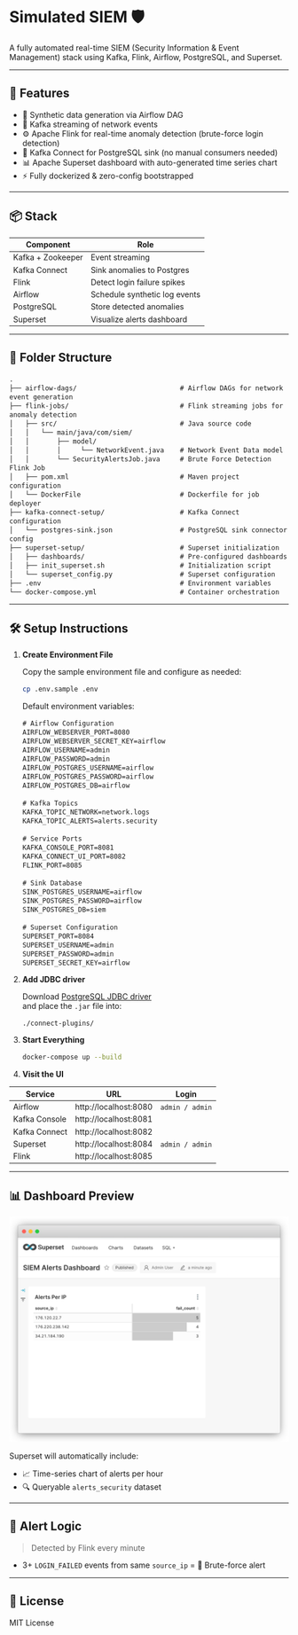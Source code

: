# Simulated SIEM 🛡️
A fully automated real-time SIEM (Security Information & Event Management) stack using Kafka, Flink, Airflow, PostgreSQL, and Superset.

---

## 🚀 Features

- 🔁 Synthetic data generation via Airflow DAG
- 📡 Kafka streaming of network events
- ⚙️ Apache Flink for real-time anomaly detection (brute-force login detection)
- 🔗 Kafka Connect for PostgreSQL sink (no manual consumers needed)
- 📊 Apache Superset dashboard with auto-generated time series chart
- ⚡ Fully dockerized & zero-config bootstrapped

---

## 📦 Stack

| Component       | Role                         |
|----------------|------------------------------|
| Kafka + Zookeeper | Event streaming            |
| Kafka Connect  | Sink anomalies to Postgres   |
| Flink          | Detect login failure spikes  |
| Airflow        | Schedule synthetic log events|
| PostgreSQL     | Store detected anomalies     |
| Superset       | Visualize alerts dashboard   |

---

## 📂 Folder Structure

```
.
├── airflow-dags/                          # Airflow DAGs for network event generation
├── flink-jobs/                            # Flink streaming jobs for anomaly detection
│   ├── src/                               # Java source code
│   │   └── main/java/com/siem/
│   │       ├── model/
│   │       │     └── NetworkEvent.java    # Network Event Data model
│   │       └── SecurityAlertsJob.java     # Brute Force Detection Flink Job
│   ├── pom.xml                            # Maven project configuration
│   └── DockerFile                         # Dockerfile for job deployer
├── kafka-connect-setup/                   # Kafka Connect configuration
│   └── postgres-sink.json                 # PostgreSQL sink connector config
├── superset-setup/                        # Superset initialization
│   ├── dashboards/                        # Pre-configured dashboards
│   ├── init_superset.sh                   # Initialization script
│   └── superset_config.py                 # Superset configuration
├── .env                                   # Environment variables
└── docker-compose.yml                     # Container orchestration
```

---

## 🛠️ Setup Instructions

1. **Create Environment File**

   Copy the sample environment file and configure as needed:

   ```bash
   cp .env.sample .env
   ```

   Default environment variables:
   ```properties
   # Airflow Configuration
   AIRFLOW_WEBSERVER_PORT=8080
   AIRFLOW_WEBSERVER_SECRET_KEY=airflow
   AIRFLOW_USERNAME=admin
   AIRFLOW_PASSWORD=admin
   AIRFLOW_POSTGRES_USERNAME=airflow
   AIRFLOW_POSTGRES_PASSWORD=airflow
   AIRFLOW_POSTGRES_DB=airflow

   # Kafka Topics
   KAFKA_TOPIC_NETWORK=network.logs
   KAFKA_TOPIC_ALERTS=alerts.security

   # Service Ports
   KAFKA_CONSOLE_PORT=8081
   KAFKA_CONNECT_UI_PORT=8082
   FLINK_PORT=8085

   # Sink Database
   SINK_POSTGRES_USERNAME=airflow
   SINK_POSTGRES_PASSWORD=airflow
   SINK_POSTGRES_DB=siem

   # Superset Configuration
   SUPERSET_PORT=8084
   SUPERSET_USERNAME=admin
   SUPERSET_PASSWORD=admin
   SUPERSET_SECRET_KEY=airflow
   ```

2. **Add JDBC driver**

   Download [PostgreSQL JDBC driver](https://jdbc.postgresql.org)  
   and place the `.jar` file into:

   ```bash
   ./connect-plugins/
   ```

3. **Start Everything**

   ```bash
   docker-compose up --build
   ```

4. **Visit the UI**

| Service       | URL                     | Login              |
|---------------|-------------------------|--------------------|
| Airflow       | http://localhost:8080   | `admin / admin`    |
| Kafka Console | http://localhost:8081   |                    |
| Kafka Connect | http://localhost:8082   |                    |
| Superset      | http://localhost:8084   | `admin / admin`    |
| Flink         | http://localhost:8085   |                    |

---

## 📊 Dashboard Preview

![SIEM Alerts Dashboard](./docs/dashboard.png)

Superset will automatically include:
- 📈 Time-series chart of alerts per hour
- 🔍 Queryable `alerts_security` dataset

---

## 🧪 Alert Logic

> Detected by Flink every minute

- 3+ `LOGIN_FAILED` events from same `source_ip` = 🚨 Brute-force alert

---

## 📜 License

MIT License

